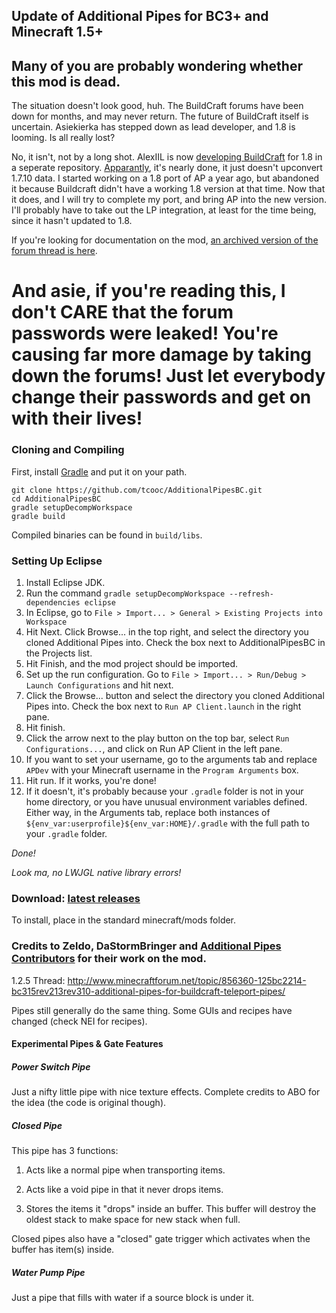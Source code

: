## Update of Additional Pipes for BC3+ and Minecraft 1.5+

## Many of you are probably wondering whether this mod is dead. 
The situation doesn't look good, huh.  The BuildCraft forums have been down for months, and may never return.  The future of BuildCraft itself is uncertain.  Asiekierka has stepped down as lead developer, and 1.8 is looming.
Is all really lost?  

No, it isn't, not by a long shot.  AlexIIL is now [developing BuildCraft](https://github.com/AlexIIL/BuildCraft) for 1.8 in a seperate repository.  [Apparantly](http://mod-buildcraft.com/state-of-1710-and-189.html), it's nearly done, it just doesn't upconvert 1.7.10 data.
  I started working on a 1.8 port of AP a year ago, but abandoned it because
Buildcraft didn't have a working 1.8 version at that time.  Now that it does, and I will try to complete my port, and bring AP into the new version.  I'll probably have to take out the LP integration, at least for the time being, 
since it hasn't updated to 1.8. 

If you're looking for documentation on the mod, [an archived version of the forum thread is here](https://web.archive.org/web/20150919105906/http://mod-buildcraft.com/forums/showthread.php?tid=1467).

# And asie, if you're reading this, I don't CARE that the forum passwords were leaked!  You're causing far more damage by taking down the forums!  Just let everybody change their passwords and get on with their lives!

### Cloning and Compiling ###
First, install [Gradle](https://gradle.org/) and put it on your path.

    git clone https://github.com/tcooc/AdditionalPipesBC.git
    cd AdditionalPipesBC
    gradle setupDecompWorkspace
    gradle build
Compiled binaries can be found in `build/libs`.
    
### Setting Up Eclipse ###
1. Install Eclipse JDK.
2. Run the command `gradle setupDecompWorkspace --refresh-dependencies eclipse`
3. In Eclipse, go to `File > Import... > General > Existing Projects into Workspace`
4. Hit Next.  Click Browse... in the top right, and select the directory you cloned Additional Pipes into.  Check the box next to AdditionalPipesBC in the Projects list.
5. Hit Finish, and the mod project should be imported.
6. Set up the run configuration.  Go to `File > Import... > Run/Debug > Launch Configurations` and hit next.
7. Click the Browse... button and select the directory you cloned Additional Pipes into.  Check the box next to `Run AP Client.launch` in the right pane.
8. Hit finish.
9. Click the arrow next to the play button on the top bar, select `Run Configurations...`, and click on Run AP Client in the left pane.
10. If you want to set your username, go to the arguments tab and replace `APDev` with your Minecraft username in the `Program Arguments` box.
11.  Hit run.  If it works, you're done!
12.  If it doesn't, it's probably because your `.gradle` folder is not in your home directory, or you have unusual environment variables defined.  Either way, in the Arguments tab, replace both
 instances of `${env_var:userprofile}${env_var:HOME}/.gradle` with the full path to your `.gradle` folder.

*Done!*

*Look ma, no LWJGL native library errors!*  

### Download: [latest releases](https://github.com/tcooc/AdditionalPipesBC/releases) ####
To install, place in the standard minecraft/mods folder.

### Credits to Zeldo, DaStormBringer and [Additional Pipes Contributors](https://github.com/tcooc/AdditionalPipesBC/graphs/contributors) for their work on the mod.

1.2.5 Thread: http://www.minecraftforum.net/topic/856360-125bc2214-bc315rev213rev310-additional-pipes-for-buildcraft-teleport-pipes/

Pipes still generally do the same thing. Some GUIs and recipes have changed (check NEI for recipes).

#### Experimental Pipes & Gate Features ####

##### Power Switch Pipe #####

Just a nifty little pipe with nice texture effects. Complete credits to ABO for the idea (the code is original though).

##### Closed Pipe #####

This pipe has 3 functions:

1. Acts like a normal pipe when transporting items.

2. Acts like a void pipe in that it never drops items.

3. Stores the items it "drops" inside an buffer. This buffer will destroy the oldest stack to make space for new stack when full.

Closed pipes also have a "closed" gate trigger which activates when the buffer has item(s) inside.

##### Water Pump Pipe #####

Just a pipe that fills with water if a source block is under it.